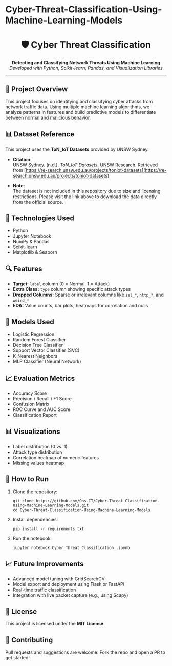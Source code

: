 # Cyber-Threat-Classification-Using-Machine-Learning-Models
<h1 align="center">🛡️ Cyber Threat Classification</h1>
<p align="center">
  <b>Detecting and Classifying Network Threats Using Machine Learning</b><br>
  <i>Developed with Python, Scikit-learn, Pandas, and Visualization Libraries</i>
</p>

<hr>

<h2>📌 Project Overview</h2>
<p>
  This project focuses on identifying and classifying cyber attacks from network traffic data. Using multiple machine learning algorithms, we analyze patterns in features and build predictive models to differentiate between normal and malicious behavior.
</p>

<h2>📊 Dataset Reference</h2>

This project uses the **ToN_IoT Datasets** provided by UNSW Sydney.

- **Citation**:  
  UNSW Sydney. (n.d.). *ToN_IoT Datasets*. UNSW Research. Retrieved from [https://re-search.unsw.edu.au/projects/toniot-datasets](https://re-search.unsw.edu.au/projects/toniot-datasets)

- **Note**:  
  The dataset is not included in this repository due to size and licensing restrictions. Please visit the link above to download the data directly from the official source.


<h2>🧠 Technologies Used</h2>
<ul>
  <li>Python</li>
  <li>Jupyter Notebook</li>
  <li>NumPy & Pandas</li>
  <li>Scikit-learn</li>
  <li>Matplotlib & Seaborn</li>
</ul>



<h2>🔍 Features</h2>
<ul>
  <li><b>Target:</b> <code>label</code> column (0 = Normal, 1 = Attack)</li>
  <li><b>Extra Class:</b> <code>type</code> column showing specific attack types</li>
  <li><b>Dropped Columns:</b> Sparse or irrelevant columns like <code>ssl_*</code>, <code>http_*</code>, and <code>weird_*</code></li>
  <li><b>EDA:</b> Value counts, bar plots, heatmaps for correlation and nulls</li>
</ul>

<h2>🧪 Models Used</h2>
<ul>
  <li>Logistic Regression</li>
  <li>Random Forest Classifier</li>
  <li>Decision Tree Classifier</li>
  <li>Support Vector Classifier (SVC)</li>
  <li>K-Nearest Neighbors</li>
  <li>MLP Classifier (Neural Network)</li>
</ul>

<h2>📈 Evaluation Metrics</h2>
<ul>
  <li>Accuracy Score</li>
  <li>Precision / Recall / F1 Score</li>
  <li>Confusion Matrix</li>
  <li>ROC Curve and AUC Score</li>
  <li>Classification Report</li>
</ul>

<h2>📊 Visualizations</h2>
<ul>
  <li>Label distribution (0 vs. 1)</li>
  <li>Attack type distribution</li>
  <li>Correlation heatmap of numeric features</li>
  <li>Missing values heatmap</li>
</ul>

<h2>🚀 How to Run</h2>

<ol>
  <li>Clone the repository:</li>
  <pre><code>git clone https://github.com/Ons-IT/Cyber-Threat-Classification-Using-Machine-Learning-Models.git
cd Cyber-Threat-Classification-Using-Machine-Learning-Models</code></pre>

  <li>Install dependencies:</li>
  <pre><code>pip install -r requirements.txt</code></pre>

  <li>Run the notebook:</li>
  <pre><code>jupyter notebook Cyber_Threat_Classification_.ipynb</code></pre>
</ol>

<h2>📈 Future Improvements</h2>
<ul>
  <li>Advanced model tuning with GridSearchCV</li>
  <li>Model export and deployment using Flask or FastAPI</li>
  <li>Real-time traffic classification</li>
  <li>Integration with live packet capture (e.g., using Scapy)</li>
</ul>

<h2>📜 License</h2>
<p>This project is licensed under the <b>MIT License</b>.</p>

<h2>🤝 Contributing</h2>
<p>Pull requests and suggestions are welcome. Fork the repo and open a PR to get started!</p>
